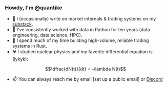 ### Howdy, I'm @quantike

- 📓 I (occasionally) write on market internals & trading systems on my [substack](https://ikequant.substack.com/p/ikes-thought-process).
- 🐍 I've consistently worked with data in Python for ten years (data engineering, data science, HPC).
- 🦀 I spend much of my time building high-volume, reliable trading systems in Rust.
- ☢️ I studied nuclear physics and my favorite differential equation is (iykyk):

$$\dfrac{dN(t)}{dt} = -\lambda N(t)$$

- 📫 You can always reach me by email [set up a public email] or [Discord](discordapp.com/users/377251035242299405)

<!---
isaac-chasse/isaac-chasse is a ✨ special ✨ repository because its `README.md` (this file) appears on your GitHub profile.
You can click the Preview link to take a look at your changes.
--->
